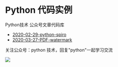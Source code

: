 # Python 代码实例

Python技术 公众号文章代码库

- [2020-02-29-python-spiro](https://github.com/JustDoPython/python-examples/tree/master/xuanyuanyulong/2020-02-29-python-spiro)
- [2020-03-27-PDF-watermark](https://github.com/JustDoPython/python-examples/tree/master/xuanyuanyulong/2020-03-27-PDF-watermark)


关注公众号：python 技术，回复"python"一起学习交流

![](http://favorites.ren/assets/images/python.jpg)
